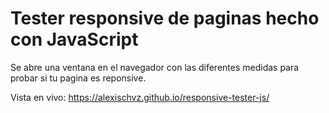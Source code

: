 # Tester responsive de paginas hecho con JavaScript

Se abre una ventana en el navegador con las diferentes medidas para probar si tu pagina es reponsive.

Vista en vivo: https://alexischvz.github.io/responsive-tester-js/
